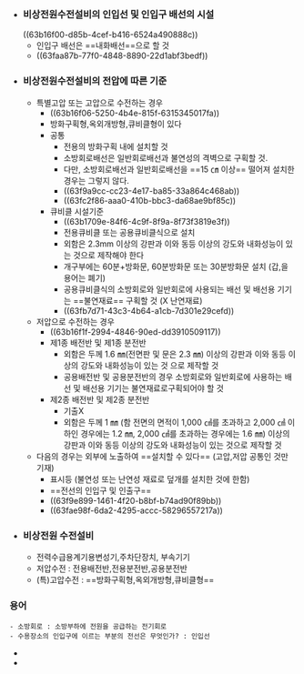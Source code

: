 - ### 비상전원수전설비의 인입선 및 인입구 배선의 시설 
  ((63b16f00-d85b-4cef-b416-6524a490888c))
	- 인입구 배선은 ==내화배선==으로 할 것
	- ((63faa87b-77f0-4848-8890-22d1abf3bedf))
- ### 비상전원수전설비의 전압에 따른 기준
	- 특별고압 또는 고압으로 수전하는 경우
		- ((63b16f06-5250-4b4e-815f-6315345017fa))
		- 방화구획형,옥외개방형,큐비클형이 있다
		- 공통
			- 전용의 방화구획 내에 설치할 것
			- 소방회로배선은 일반회로배선과 불연성의 격벽으로 구획할 것.
			- 다만, 소방회로배선과 일반회로배선을 ==15 ㎝ 이상== 떨어져 설치한 경우는 그렇지 않다.
			- ((63f9a9cc-cc23-4e17-ba85-33a864c468ab))
			- ((63fc2f86-aaa0-410b-bbc3-da68ae9bf85c))
		- 큐비클 시설기준
			- ((63b1709e-84f6-4c9f-8f9a-8f73f3819e3f))
			- 전용큐비클 또는 공용큐비클식으로 설치
			- 외함은 2.3mm 이상의 강판과 이와 동등 이상의 강도와 내화성능이 있는 것으로 제작해야 한다
			- 개구부에는 60분+방화문, 60분방화문 또는 30분방화문 설치 (갑,을 용어는 폐기)
			- 공용큐비클식의 소방회로와 일반회로에 사용되는 배선 및 배선용 기기는 ==불연재료== 구획할 것 (X 난연재료)
			- ((63fb7d71-43c3-4b64-a1cb-7d301e29cefd))
	- 저압으로 수전하는 경우
		- ((63b16f1f-2994-4846-90ed-dd3910509117))
		- 제1종 배전반 및 제1종 분전반
			- 외함은 두께 1.6 ㎜(전면판 및 문은 2.3 ㎜) 이상의 강판과 이와 동등 이상의 강도와 내화성능이 있는 것 으로 제작할 것
			- 공용배전반 및 공용분전반의 경우 소방회로와 일반회로에 사용하는 배선 및 배선용 기기는 불연재료로구획되어야 할 것
		- 제2종 배전반 및 제2종 분전반
			- 기출X
			- 외함은 두께 1 ㎜ (함 전면의 면적이 1,000 ㎠를 초과하고 2,000 ㎠ 이하인 경우에는 1.2 ㎜, 2,000 ㎠를 초과하는 경우에는 1.6 ㎜) 이상의 강판과 이와 동등 이상의 강도와 내화성능이 있는 것으로 제작할 것
	- 다음의 경우는 외부에 노출하여 ==설치할 수 있다== (고압,저압 공통인 것만 기재)
		- 표시등 (불연성 또는 난연성 재료로 덮개를 설치한 것에 한함)
		- ==전선의 인입구 및 인출구==
		- ((63f9e899-1461-4f20-b8bf-b74ad90f89bb))
		- ((63fae98f-6da2-4295-accc-58296557217a))
- ### 비상전원 수전설비
	- 전력수급용계기용변성기,주차단장치, 부속기기
	- 저압수전 : 전용배전반,전용분전반,공용분전반
	- (특)고압수전 : ==방화구획형,옥외개방형,큐비클형==
### 용어
	- 소방회로 : 소방부하에 전원을 공급하는 전기회로
	- 수용장소의 인입구에 이르는 부분의 전선은 무엇인가? : 인입선
-
-
